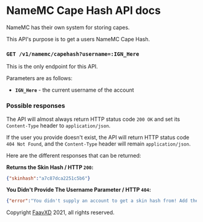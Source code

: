 # NameMC Cape Hash API docs
NameMC has their own system for storing capes.

This API's purpose is to get a users NameMC Cape Hash.

### `GET /v1/namemc/capehash?username=:IGN_Here`
This is the only endpoint for this API.

Parameters are as follows:
- **`IGN_Here`** - the current username of the account

### Possible responses

The API will almost always return HTTP status code `200 OK` and set its `Content-Type` header to `application/json`.

If the user you provide doesn't exist, the API will return HTTP status code `404 Not Found`, and the `Content-Type` header will remain `application/json`.

Here are the different responses that can be returned:

**Returns the Skin Hash / HTTP `200`:**
```json
{"skinhash":"a7c87dca2251c5b6"}
```

**You Didn't Provide The Username Parameter / HTTP `404`:**
```json
{"error":"You didn't supply an account to get a skin hash from! Add the parameter ?username=IGN_HERE."}
```

Copyright [FaavXD](https://github.com/FaavXD) 2021, all rights reserved.

